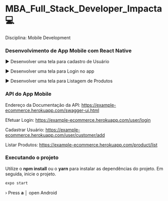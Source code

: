 # MBA_Full_Stack_Developer_Impacta 💻

Disciplina: Mobile Development

### Desenvolvimento de App Mobile com React Native
► Desenvolver uma tela para cadastro de Usuário

► Desenvolver uma tela para Login no app

► Desenvolver uma tela para Listagem de Produtos

### API do App Mobile
Endereço da Documentação da API:
https://example-ecommerce.herokuapp.com/swagger-ui.html

Efetuar Login:
https://example-ecommerce.herokuapp.com/user/login

Cadastrar Usuário:
https://example-ecommerce.herokuapp.com/user/customer/add

Listar Produtos:
https://example-ecommerce.herokuapp.com/product/list

### Executando o projeto
Utilize o **npm install** ou o **yarn** para instalar as dependências do projeto.
Em seguida, inicie o projeto.

```cl
expo start
```

 › Press **a** │ open Android
